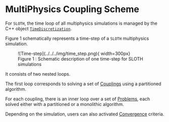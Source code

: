 # MultiPhysics Coupling Scheme

For `SLOTH`, the time loop of all multiphysics simulations is managed by the C++ object [`TimeDiscretization`](Time/index.md).

Figure 1 schematically represents a time-step of a `SLOTH` multiphysics simulation.

<figure markdown="span">
  ![Time-step](../../../img/time_step.png){  width=300px}
  <figcaption>Figure 1 : Schematic description of one time-step for SLOTH simulations
</figcaption>
</figure>

It consists of two nested loops.

The first loop corresponds to solving a set of [Couplings](Couplings/index.md) using a partitioned algorithm.

For each coupling, there is an inner loop over a set of [Problems](Problems/index.md), each solved either with a partitioned or a monolithic algorithm. 

Depending on the simulation, users can also activated [Convergence](Convergence/index.md) criteria.


